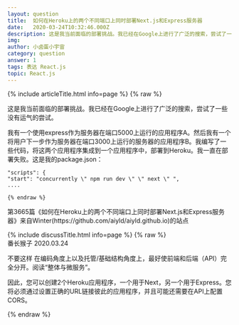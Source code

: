 ```yaml
---
layout: question
title:  如何在Heroku上的两个不同端口上同时部署Next.js和Express服务器
date:   2020-03-24T10:32:46.000Z
description: 这是我当前面临的部署挑战。我已经在Google上进行了广泛的搜索，尝试了一些没有运气的尝试。我有一个使用express作为服务器在端口5000上运行的...
img: 
author: 小卤蛋小宇宙
category: question
answer: 1
tags: 表达 React.js
topic: React.js
---
```

<div class="article-root">
  <div class="article">
    {% include articleTitle.html info=page %}
    {% raw %}
    <div class="article-content"><p><font style="vertical-align: inherit;"><font style="vertical-align: inherit;">这是我当前面临的部署挑战。</font><font style="vertical-align: inherit;">我已经在Google上进行了广泛的搜索，尝试了一些没有运气的尝试。</font></font></p>

<p><font style="vertical-align: inherit;"><font style="vertical-align: inherit;">我有一个使用express作为服务器在端口5000上运行的应用程序A。然后我有一个将用户下一步作为服务器在端口3000上运行的服务器的应用程序B。我编写了一些代码，将这两个应用程序集成到一个应用程序中，部署到Heroku。</font><font style="vertical-align: inherit;">我一直在部署失败。</font><font style="vertical-align: inherit;">这是我的package.json：</font></font></p>

<pre><code>"scripts": {<font></font>
"start": "concurrently \" npm run dev \" \" next \" ",<font></font>
....<font></font>
</code></pre></div>
    {% endraw %}
  </div>
  <p class="winter_mark">第3665篇《如何在Heroku上的两个不同端口上同时部署Next.js和Express服务器》来自Winter(https://github.com/aiyld/aiyld.github.io)的站点</p>
  <div class="discuss-wrapper">
    {% include discussTitle.html info=page %}
    {% raw %}
    <div class="discuss-list">
    <div class="discuss-item">
        <div class="discuss-parent">
          <div class="discuss-meta">
            <span class="discuss-user">番长猴子</span>
            <span class="discuss-time">2020.03.24</span>
          </div>
          <div class="discuss-comment"><p><font style="vertical-align: inherit;"><font style="vertical-align: inherit;">不要这样 </font><font style="vertical-align: inherit;">在编码角度上以及托管/基础结构角度上，最好使前端和后端（API）完全分开。</font><font style="vertical-align: inherit;">阅读“整体与微服务”。</font></font></p>

<p><font style="vertical-align: inherit;"><font style="vertical-align: inherit;">因此，您可以创建2个Heroku应用程序，一个用于Next，另一个用于Express。</font><font style="vertical-align: inherit;">您将必须通过设置正确的URL链接彼此的应用程序，并且可能还需要在API上配置CORS。</font></font></p></div>
        </div></div>
    </div>
    {% endraw %}
  </div>
<div>
